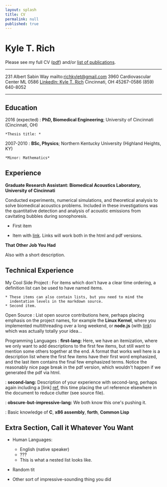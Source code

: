 ```yaml
---
layout: splash
title: CV
permalink: null
published: true
---
```



Kyle T. Rich
============
 Please see my full CV ([pdf](/images/cv_5.pdf)) and/or
  [list of publications](https://scholar.google.com/citations?hl=en&user=yQ-Tm_oAAAAJ).
  
-------------------     			----------------------------
231 Albert Sabin Way                mailto:richkylet@gmail.com
3960 Cardiovascular Center ML 0586  [LinkedIn: Kyle T. Rich](www.linkedin.com/in/kyletrich)
Cincinnati, OH 45267-0586           (859) 640-8052
-------------------     			----------------------------

Education
---------

2016 (expected)
:   **PhD, Biomedical Engineering**; University of Cincinnati (Cincinnati, OH)

    *Thesis title: *

2007-2010
:   **BSc, Physics**; Northern Kentucky University (Highland Heights, KY)

    *Minor: Mathematics*

Experience
----------

**Graduate Research Assistant: Biomedical Acoustics Laboratory, University of Cincinnati**

Conducted experiments, numerical simulations, and theoretical analysis to solve biomedical acoustics problems. Included in these investigations was the quantitative detection and analysis of acoustic emissions from cavitating bubbles during sonophoresis. 

* First item

* Item with [link](http://www.example.com). Links will work both in
  the html and pdf versions.

**That Other Job You Had**

Also with a short description.

Technical Experience
--------------------

My Cool Side Project
:   For items which don't have a clear time ordering, a definition
    list can be used to have named items.

    * These items can also contain lists, but you need to mind the
      indentation levels in the markdown source.
    * Second item.

Open Source
:   List open source contributions here, perhaps placing emphasis on
    the project names, for example the **Linux Kernel**, where you
    implemented multithreading over a long weekend, or **node.js**
    (with [link](http://nodejs.org)) which was actually totally
    your idea...

Programming Languages
:   **first-lang:** Here, we have an itemization, where we only want
    to add descriptions to the first few items, but still want to
    mention some others together at the end. A format that works well
    here is a description list where the first few items have their
    first word emphasized, and the last item contains the final few
    emphasized terms. Notice the reasonably nice page break in the pdf
    version, which wouldn't happen if we generated the pdf via html.

:   **second-lang:** Description of your experience with second-lang,
    perhaps again including a [link] [ref], this time placing the url
    reference elsewhere in the document to reduce clutter (see source
    file). 

:   **obscure-but-impressive-lang:** We both know this one's pushing
    it.

:   Basic knowledge of **C**, **x86 assembly**, **forth**, **Common Lisp**

[ref]: https://github.com/githubuser/superlongprojectname

Extra Section, Call it Whatever You Want
----------------------------------------

* Human Languages:

     * English (native speaker)
     * ???
     * This is what a nested list looks like.

* Random tit

* Other sort of impressive-sounding thing you did
